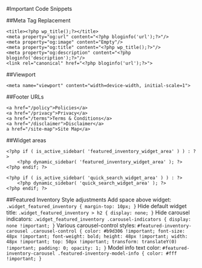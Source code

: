 #Important Code Snippets

##Meta Tag Replacement
```
<title><?php wp_title();?></title>
<meta property="og:url" content="<?php bloginfo('url');?>"/>
<meta property="og:image" content="Empty"/>
<meta property="og:title" content="<?php wp_title();?>"/>
<meta property="og:description" content="<?php bloginfo('description');?>"/>
<link rel="canonical" href="<?php bloginfo('url');?>">
```

##Viewport
```
<meta name="viewport" content="width=device-width, initial-scale=1">
```

##Footer URLs
```
<a href="/policy">Policies</a>
<a href="/privacy">Privacy</a>
<a href="/terms">Terms & Conditions</a>
<a href="/disclaimer">Disclaimer</a>
a href="/site-map">Site Map</a>
```

##Widget areas
```
<?php if ( is_active_sidebar( 'featured_inventory_widget_area' ) ) : ?>
    <?php dynamic_sidebar( 'featured_inventory_widget_area' ); ?>
<?php endif; ?>
```
```
<?php if ( is_active_sidebar( 'quick_search_widget_area' ) ) : ?>
    <?php dynamic_sidebar( 'quick_search_widget_area' ); ?>
<?php endif; ?>
```

##Featured Inventory Style adjustments
Add space above widget: `.widget_featured_inventory { margin-top: 10px; }`
Hide default widget title: `.widget_featured_inventory > h2 { display: none; }`
Hide carousel indicators: `.widget_featured_inventory .carousel-indicators { display: none !important; }`
Various carousel-control styles: `#featured-inventory-carousel .carousel-control { color: #b9d306 !important; font-size: 48px !important; font-weight: bold; height: 48px !important; width: 48px !important; top: 50px !important; transform: translateY(0) !important; padding: 0; opacity: 1; }`
Model info text color: `#featured-inventory-carousel .featured-inventory-model-info { color: #fff !important; }`